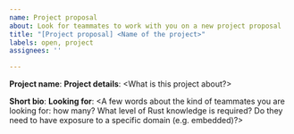 ```yaml
---
name: Project proposal
about: Look for teammates to work with you on a new project proposal
title: "[Project proposal] <Name of the project>"
labels: open, project
assignees: ''

---
```


**Project name**: <Name of the project>
**Project details**: <What is this project about?>

**Short bio**: <A few words about yourself>
**Looking for**: <A few words about the kind of teammates you are looking for: how many? What level of Rust knowledge is required? Do they need to have exposure to a specific domain (e.g. embedded)?>
